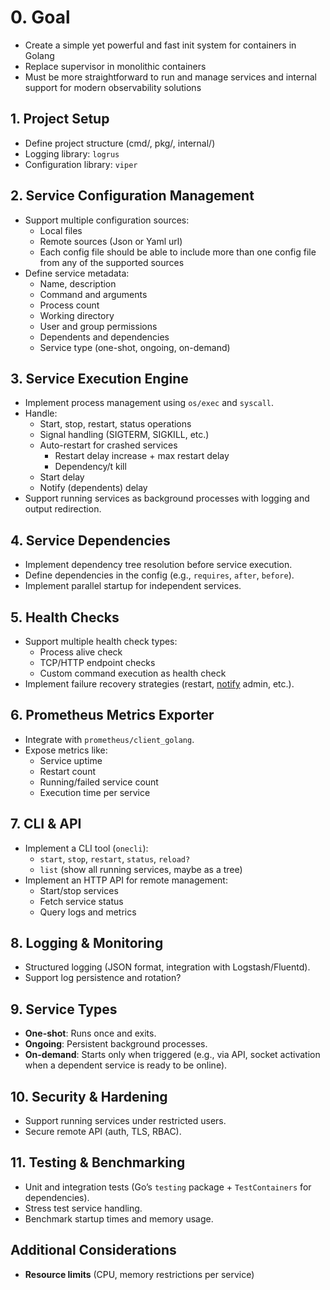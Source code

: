 # 0. Goal
- Create a simple yet powerful and fast init system for containers in Golang
- Replace supervisor in monolithic containers
- Must be more straightforward to run and manage services and internal support for modern observability solutions

## 1. Project Setup
- Define project structure (cmd/, pkg/, internal/)
- Logging library: `logrus`
- Configuration library: `viper`

## 2. Service Configuration Management
- Support multiple configuration sources:
  - Local files
  - Remote sources (Json or Yaml url)
  - Each config file should be able to include more than one config file from any of the supported sources
- Define service metadata:
  - Name, description
  - Command and arguments
  - Process count
  - Working directory
  - User and group permissions
  - Dependents and dependencies
  - Service type (one-shot, ongoing, on-demand)

## 3. Service Execution Engine
- Implement process management using `os/exec` and `syscall`.
- Handle:
  - Start, stop, restart, status operations
  - Signal handling (SIGTERM, SIGKILL, etc.)
  - Auto-restart for crashed services
    - Restart delay increase + max restart delay
    - Dependency/t kill
  - Start delay
  - Notify (dependents) delay
- Support running services as background processes with logging and output redirection.

## 4. Service Dependencies
- Implement dependency tree resolution before service execution.
- Define dependencies in the config (e.g., `requires`, `after`, `before`).
- Implement parallel startup for independent services.

## 5. Health Checks
- Support multiple health check types:
  - Process alive check
  - TCP/HTTP endpoint checks
  - Custom command execution as health check
- Implement failure recovery strategies (restart, [notify](https://github.com/nikoksr/notify) admin, etc.).

## 6. Prometheus Metrics Exporter
- Integrate with `prometheus/client_golang`.
- Expose metrics like:
  - Service uptime
  - Restart count
  - Running/failed service count
  - Execution time per service

## 7. CLI & API
- Implement a CLI tool (`onecli`):
  - `start`, `stop`, `restart`, `status`, `reload?`
  - `list` (show all running services, maybe as a tree)
- Implement an HTTP API for remote management:
  - Start/stop services
  - Fetch service status
  - Query logs and metrics

## 8. Logging & Monitoring
- Structured logging (JSON format, integration with Logstash/Fluentd).
- Support log persistence and rotation?

## 9. Service Types
- **One-shot**: Runs once and exits.
- **Ongoing**: Persistent background processes.
- **On-demand**: Starts only when triggered (e.g., via API, socket activation when a dependent service is ready to be online).

## 10. Security & Hardening
- Support running services under restricted users.
- Secure remote API (auth, TLS, RBAC).

## 11. Testing & Benchmarking
- Unit and integration tests (Go’s `testing` package + `TestContainers` for dependencies).
- Stress test service handling.
- Benchmark startup times and memory usage.

## Additional Considerations
- **Resource limits** (CPU, memory restrictions per service)
